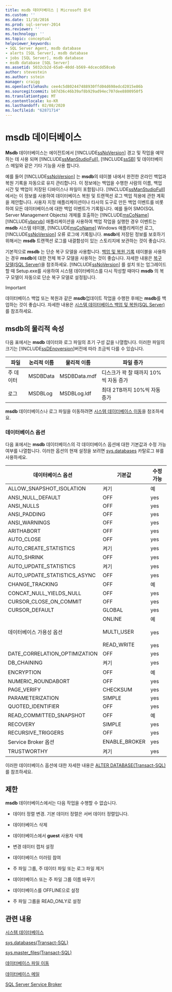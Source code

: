 ```yaml
---
title: msdb 데이터베이스 | Microsoft 문서
ms.custom: ''
ms.date: 11/10/2016
ms.prod: sql-server-2014
ms.reviewer: ''
ms.technology: ''
ms.topic: conceptual
helpviewer_keywords:
- SQL Server Agent, msdb database
- alerts [SQL Server], msdb database
- jobs [SQL Server], msdb database
- msdb database [SQL Server]
ms.assetid: 5032cb2d-65a0-40dd-b569-4dcecdd58ceb
author: stevestein
ms.author: sstein
manager: craigg
ms.openlocfilehash: cee4c5d802447488930ffd04d698edcd2015e86b
ms.sourcegitcommit: b87d36c46b39af8b929ad94ec707dee8800950f5
ms.translationtype: MT
ms.contentlocale: ko-KR
ms.lasthandoff: 02/08/2020
ms.locfileid: "62871714"
---
```

# <a name="msdb-database"></a>msdb 데이터베이스
  **Msdb** 데이터베이스는 에이전트에서 [!INCLUDE[ssNoVersion](../../includes/ssnoversion-md.md)] 경고 및 작업을 예약 하는 데 사용 되며 [!INCLUDE[ssManStudioFull](../../includes/ssmanstudiofull-md.md)], [!INCLUDE[ssSB](../../includes/sssb-md.md)] 및 데이터베이스 메일와 같은 기타 기능을 사용 합니다.  
  
 예를 들어 [!INCLUDE[ssNoVersion](../../includes/ssnoversion-md.md)] 는 **msdb**의 테이블 내에서 완전한 온라인 백업과 복원 기록을 자동으로 유지 관리합니다. 이 정보에는 백업을 수행한 사람의 이름, 백업 시간 및 백업이 저장된 디바이스나 파일이 포함됩니다. 
  [!INCLUDE[ssManStudioFull](../../includes/ssmanstudiofull-md.md)] 에서는 이 정보를 사용하여 데이터베이스 복원 및 트랜잭션 로그 백업 적용에 관한 계획을 제안합니다. 사용자 지정 애플리케이션이나 타사의 도구로 만든 백업 이벤트를 비롯하여 모든 데이터베이스에 대한 백업 이벤트가 기록됩니다. 예를 들어 SMO(SQL Server Management Objects) 개체를 호출하는 [!INCLUDE[msCoName](../../includes/msconame-md.md)] [!INCLUDE[vbprvb](../../includes/vbprvb-md.md)] 애플리케이션을 사용하여 백업 작업을 실행한 경우 이벤트는 **msdb** 시스템 테이블, [!INCLUDE[msCoName](../../includes/msconame-md.md)] Windows 애플리케이션 로그, [!INCLUDE[ssNoVersion](../../includes/ssnoversion-md.md)] 오류 로그에 기록됩니다. 
  **msdb**에 저장된 정보를 보호하기 위해서는 **msdb** 트랜잭션 로그를 내결함성이 있는 스토리지에 보관하는 것이 좋습니다.  
  
 기본적으로 **msdb** 는 단순 복구 모델을 사용합니다. 
  [백업 및 복원 기록](../backup-restore/backup-history-and-header-information-sql-server.md) 테이블을 사용하는 경우 **msdb**에 대한 전체 복구 모델을 사용하는 것이 좋습니다. 자세한 내용은 [복구 모델&#40;SQL Server&#41;](../backup-restore/recovery-models-sql-server.md)을 참조하세요. 
  [!INCLUDE[ssNoVersion](../../includes/ssnoversion-md.md)] 를 설치 또는 업그레이드할 때 Setup.exe를 사용하여 시스템 데이터베이스를 다시 작성할 때마다 **msdb** 의 복구 모델이 자동으로 단순 복구 모델로 설정됩니다.  
  
> [!IMPORTANT]  
>  데이터베이스 백업 또는 복원과 같은 **msdb**업데이트 작업을 수행한 후에는 **msdb**를 백업하는 것이 좋습니다. 자세한 내용은 [시스템 데이터베이스 백업 및 복원&#40;SQL Server&#41;](../backup-restore/back-up-and-restore-of-system-databases-sql-server.md)를 참조하세요.  
  
## <a name="physical-properties-of-msdb"></a>msdb의 물리적 속성  
 다음 표에서는 **msdb** 데이터와 로그 파일의 초기 구성 값을 나열합니다. 이러한 파일의 크기는 [!INCLUDE[ssDEnoversion](../../includes/ssdenoversion-md.md)]버전에 따라 조금씩 다를 수 있습니다.  
  
|파일|논리적 이름|물리적 이름|파일 증가|  
|----------|------------------|-------------------|-----------------|  
|주 데이터|MSDBData|MSDBData.mdf|디스크가 꽉 찰 때까지 10%씩 자동 증가|  
|로그|MSDBLog|MSDBLog.ldf|최대 2TB까지 10%씩 자동 증가|  
  
 
  **msdb** 데이터베이스나 로그 파일을 이동하려면 [시스템 데이터베이스 이동](move-system-databases.md)을 참조하세요.  
  
### <a name="database-options"></a>데이터베이스 옵션  
 다음 표에서는 **msdb** 데이터베이스의 각 데이터베이스 옵션에 대한 기본값과 수정 가능 여부를 나열합니다. 이러한 옵션의 현재 설정을 보려면 [sys.databases](/sql/relational-databases/system-catalog-views/sys-databases-transact-sql) 카탈로그 뷰를 사용하세요.  
  
|데이터베이스 옵션|기본값|수정 가능|  
|---------------------|-------------------|---------------------|  
|ALLOW_SNAPSHOT_ISOLATION|켜기|예|  
|ANSI_NULL_DEFAULT|OFF|yes|  
|ANSI_NULLS|OFF|yes|  
|ANSI_PADDING|OFF|yes|  
|ANSI_WARNINGS|OFF|yes|  
|ARITHABORT|OFF|yes|  
|AUTO_CLOSE|OFF|yes|  
|AUTO_CREATE_STATISTICS|켜기|yes|  
|AUTO_SHRINK|OFF|yes|  
|AUTO_UPDATE_STATISTICS|켜기|yes|  
|AUTO_UPDATE_STATISTICS_ASYNC|OFF|yes|  
|CHANGE_TRACKING|OFF|예|  
|CONCAT_NULL_YIELDS_NULL|OFF|yes|  
|CURSOR_CLOSE_ON_COMMIT|OFF|yes|  
|CURSOR_DEFAULT|GLOBAL|yes|  
|데이터베이스 가용성 옵션|ONLINE<br /><br /> MULTI_USER<br /><br /> READ_WRITE|예<br /><br /> yes<br /><br /> yes|  
|DATE_CORRELATION_OPTIMIZATION|OFF|yes|  
|DB_CHAINING|켜기|yes|  
|ENCRYPTION|OFF|예|  
|NUMERIC_ROUNDABORT|OFF|yes|  
|PAGE_VERIFY|CHECKSUM|yes|  
|PARAMETERIZATION|SIMPLE|yes|  
|QUOTED_IDENTIFIER|OFF|yes|  
|READ_COMMITTED_SNAPSHOT|OFF|예|  
|RECOVERY|SIMPLE|yes|  
|RECURSIVE_TRIGGERS|OFF|yes|  
|Service Broker 옵션|ENABLE_BROKER|yes|  
|TRUSTWORTHY|켜기|yes|  
  
 이러한 데이터베이스 옵션에 대한 자세한 내용은 [ALTER DATABASE&#40;Transact-SQL&#41;](/sql/t-sql/statements/alter-database-transact-sql)를 참조하세요.  
  
## <a name="restrictions"></a>제한  
 
  **msdb** 데이터베이스에서는 다음 작업을 수행할 수 없습니다.  
  
-   데이터 정렬 변경. 기본 데이터 정렬은 서버 데이터 정렬입니다.  
  
-   데이터베이스 삭제  
  
-   데이터베이스에서 **guest** 사용자 삭제  
  
-   변경 데이터 캡처 설정  
  
-   데이터베이스 미러링 참여  
  
-   주 파일 그룹, 주 데이터 파일 또는 로그 파일 제거  
  
-   데이터베이스 또는 주 파일 그룹 이름 바꾸기  
  
-   데이터베이스를 OFFLINE으로 설정  
  
-   주 파일 그룹을 READ_ONLY로 설정  
  
## <a name="related-content"></a>관련 내용  
 [시스템 데이터베이스](system-databases.md)  
  
 [sys.databases&#40;Transact-SQL&#41;](/sql/relational-databases/system-catalog-views/sys-databases-transact-sql)  
  
 [sys.master_files&#40;Transact-SQL&#41;](/sql/relational-databases/system-catalog-views/sys-master-files-transact-sql)  
  
 [데이터베이스 파일 이동](move-database-files.md)  
  
 [데이터베이스 메일](../database-mail/database-mail.md)  
  
 [SQL Server Service Broker](../../database-engine/configure-windows/sql-server-service-broker.md)  
  
  

